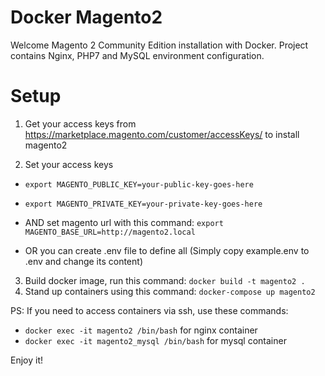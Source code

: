# Docker Magento2
Welcome Magento 2 Community Edition installation with Docker.
Project contains Nginx, PHP7 and MySQL environment configuration.

# Setup

1) Get your access keys from https://marketplace.magento.com/customer/accessKeys/ to install magento2

2) Set your access keys
  - `export MAGENTO_PUBLIC_KEY=your-public-key-goes-here`
  - `export MAGENTO_PRIVATE_KEY=your-private-key-goes-here`
  - AND set magento url with this command: `export MAGENTO_BASE_URL=http://magento2.local`

  - OR you can create .env file to define all (Simply copy example.env to .env and change its content)

3) Build docker image, run this command: `docker build -t magento2 .`
4) Stand up containers using this command: `docker-compose up magento2`

PS: If you need to access containers via ssh, use these commands: 
  - `docker exec -it magento2 /bin/bash` for nginx container
  - `docker exec -it magento2_mysql /bin/bash` for mysql container
  
Enjoy it!
